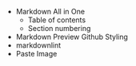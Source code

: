- Markdown All in One
  - Table of contents
  - Section numbering
- Markdown Preview Github Styling
- markdownlint
- Paste Image
